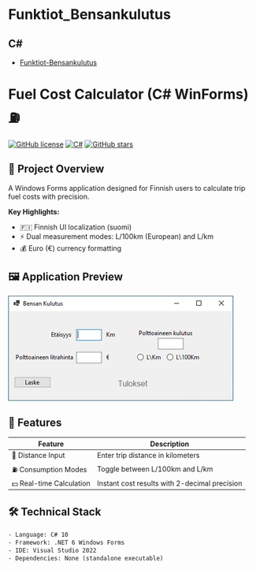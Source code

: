 # Funktiot_Bensankulutus

## C#
- [Funktiot-Bensankulutus](https://github.com/Luis93Hub/BensaBudjetti/blob/master/Funktiot_Bensankulutus/Form1.cs)

# Fuel Cost Calculator (C# WinForms) ⛽
[![GitHub license](https://img.shields.io/badge/license-MIT-blue.svg)](LICENSE)
[![C#](https://img.shields.io/badge/C%23-239120?logo=c-sharp&logoColor=white)](https://dotnet.microsoft.com/en-us/languages/csharp)
[![GitHub stars](https://img.shields.io/github/stars/Luis93Hub/Funktiot_Bensankulutus?style=social)](https://github.com/Luis93Hub/Funktiot_Bensankulutus)

## 🌟 Project Overview
A Windows Forms application designed for Finnish users to calculate trip fuel costs with precision. 

**Key Highlights:**
- 🇫🇮 Finnish UI localization (suomi)
- ⚡ Dual measurement modes: L/100km (European) and L/km
- 💰 Euro (€) currency formatting

## 🖼️ Application Preview
![Main Interface](./Funktiot_Bensankulutus/docs/screenshots/Main_UI.jpg)

## 🚀 Features
| Feature | Description |
|---------|-------------|
| 📏 Distance Input | Enter trip distance in kilometers |
| ⛽ Consumption Modes | Toggle between L/100km and L/km |
| 💵 Real-time Calculation | Instant cost results with 2-decimal precision |

## 🛠️ Technical Stack
```plaintext
- Language: C# 10
- Framework: .NET 6 Windows Forms
- IDE: Visual Studio 2022
- Dependencies: None (standalone executable)
